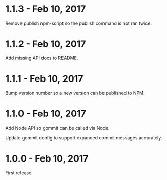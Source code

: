 # 1.1.3 - Feb 10, 2017

Remove publish npm-script so the publish command is not ran twice.

# 1.1.2 - Feb 10, 2017

Add missing API docs to README.

# 1.1.1 - Feb 10, 2017

Bump version number so a new version can be published to NPM.

# 1.1.0 - Feb 10, 2017

Add Node API so gommit can be called via Node.

Update gommit config to support expanded commit messages accurately.

# 1.0.0 - Feb 10, 2017

First release
